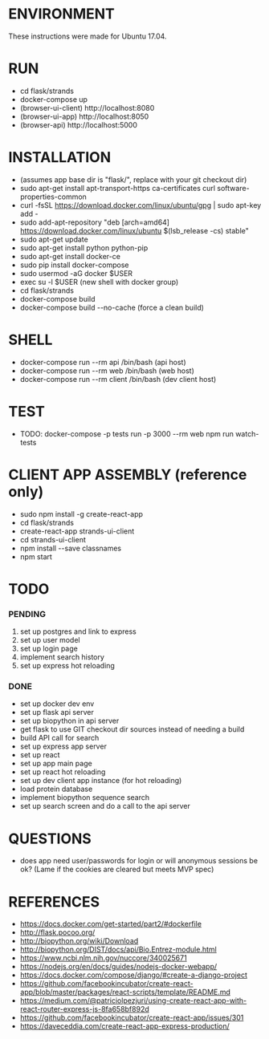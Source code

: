 # ENVIRONMENT
These instructions were made for Ubuntu 17.04.

# RUN
- cd flask/strands
- docker-compose up
- (browser-ui-client) http://localhost:8080
- (browser-ui-app) http://localhost:8050
- (browser-api) http://localhost:5000

# INSTALLATION
- (assumes app base dir is "flask/", replace with your git checkout dir)
- sudo apt-get install apt-transport-https ca-certificates curl software-properties-common
- curl -fsSL https://download.docker.com/linux/ubuntu/gpg | sudo apt-key add -
- sudo add-apt-repository "deb [arch=amd64] https://download.docker.com/linux/ubuntu $(lsb_release -cs) stable"
- sudo apt-get update
- sudo apt-get install python python-pip
- sudo apt-get install docker-ce
- sudo pip install docker-compose
- sudo usermod -aG docker $USER
- exec su -l $USER   (new shell with docker group)
- cd flask/strands
- docker-compose build
- docker-compose build --no-cache (force a clean build)

# SHELL
- docker-compose run --rm api /bin/bash (api host)
- docker-compose run --rm web /bin/bash (web host)
- docker-compose run --rm client /bin/bash (dev client host)

# TEST
- TODO: docker-compose -p tests run -p 3000 --rm web npm run watch-tests

# CLIENT APP ASSEMBLY (reference only)
- sudo npm install -g create-react-app
- cd flask/strands
- create-react-app strands-ui-client
- cd strands-ui-client
- npm install --save classnames
- npm start

# TODO
### PENDING
1. set up postgres and link to express
2. set up user model
3. set up login page
4. implement search history
5. set up express hot reloading

### DONE
- set up docker dev env
- set up flask api server
- set up biopython in api server
- get flask to use GIT checkout dir sources instead of needing a build
- build API call for search
- set up express app server
- set up react
- set up app main page
- set up react hot reloading
- set up dev client app instance (for hot reloading)
- load protein database
- implement biopython sequence search
- set up search screen and do a call to the api server

# QUESTIONS
- does app need user/passwords for login or will anonymous sessions be ok? (Lame if the cookies are cleared but meets MVP spec)

# REFERENCES
- https://docs.docker.com/get-started/part2/#dockerfile
- http://flask.pocoo.org/
- http://biopython.org/wiki/Download
- http://biopython.org/DIST/docs/api/Bio.Entrez-module.html
- https://www.ncbi.nlm.nih.gov/nuccore/340025671
- https://nodejs.org/en/docs/guides/nodejs-docker-webapp/
- https://docs.docker.com/compose/django/#create-a-django-project
- https://github.com/facebookincubator/create-react-app/blob/master/packages/react-scripts/template/README.md
- https://medium.com/@patriciolpezjuri/using-create-react-app-with-react-router-express-js-8fa658bf892d
- https://github.com/facebookincubator/create-react-app/issues/301
- https://daveceddia.com/create-react-app-express-production/
